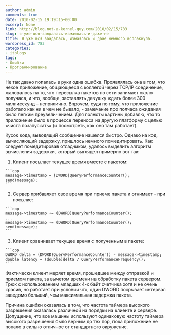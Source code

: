 ```yaml
---
author: admin
comments: true
date: 2010-02-15 19:19:15+00:00
excerpt: None
link: http://blog.not-a-kernel-guy.com/2010/02/15/783
slug: я-уже-вся-заждалась-измаялась-и-даже-не
title: Я уже вся заждалась, измаялась и даже немного всплакнула.
wordpress_id: 783
categories:
- itblogs
tags:
- Ошибки
- Программирование
---
```


Не так давно попалась в руки одна ошибка. Проявлялась она в том, что некое приложение, общающееся с коллегой через TCP/IP соединение, жаловалось на то, что пересылка пакетов по сети занимает около получаса, и что, вообще, заставлять девушку ждать более 300 миллисекунд – неприлично. Впрочем, судя по тому, что приложение работало как ни в чем не бывало, - замечание про полчаса ожидания было легким преувеличением. Для полноты картины добавлю, что то приложение было в процессе переноса на другую платформу с целью «чиста позапускать» (и посмотреть, как оно там работает).

Кусок кода, выводящий сообщение нашелся быстро. Однако на код, вычисляющий задержку, пришлось  немного помедитировать. Как следует помедитировав отладчиком, удалось выделить алгоритм вычисления задержки, который выглядел примерно вот так:

  1. Клиент посылает текущее время вместе с пакетом:

    ```cpp
    message->timestamp = (DWORD)QueryPerformanceCounter();
    send(message);
    ```

  2. Сервер прибавляет свое время при приеме пакета и отнимает  - при посылке:

    ```cpp
    message->timestamp += (DWORD)QueryPerformanceCounter();
    ...
    message->timestamp -= (DWORD)QueryPerformanceCounter();
    send(message);
    ```

  3. Клиент сравнивает текущее время с полученным в пакете:

    ```cpp
    DWORD delta = (DWORD)QueryPerformanceCounter() - message->timestamp;
    double latency = (double)delta / QueryPerformanceFrequency();
    ```

Фактически клиент меряет время, прошедшее между отправкой и приемом пакета, за вычетом времени на обработку пакета сервером. Трюк с использованием младших 4-х байт счетчика хотя и не очень красив, но работает при условии что, один DWORD покрывает интервал заведомо больший, чем максимальная задержка пакета.

Причина ошибки оказалась в том, что частота таймера высокого разрешения оказалась различной на порядки на клиенте и сервере. Допущение, что все машины используют одинаковую частоту таймера высокого разрешения было верным до тех пор, пока приложение не попало в сильно отличное от стандартного окружение.

